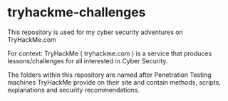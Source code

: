 # tryhackme-challenges
This repository is used for my cyber security adventures on TryHackMe.com

For context: TryHackMe ( tryhackme.com ) is a service that produces lessons/challenges for all interested in Cyber Security.

The folders within this repository are named after Penetration Testing machines TryHackMe provide on their site and contain methods,
scripts, explanations and security recommendations.
